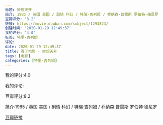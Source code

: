 ```yaml
---
标题: 妙想天开
简介: 1985 / 英国 美国 / 剧情 科幻 / 特瑞·吉列姆 / 乔纳森·普雷斯 罗伯特·德尼罗
豆瓣评分: '8.2'
链接: https://movie.douban.com/subject/1293823/
创建时间: '2020-01-29 12:49:37'
我的评分: '4.0'
标签: 特里·吉列姆
评论:
date: 2020-01-29 12:49:37
title: 看了电影 - 妙想天开
tags: [电影]
categories: [特里·吉列姆]
---
```


我的评分:4.0

我的评论:

豆瓣评分:8.2

简介:1985 / 英国 美国 / 剧情 科幻 / 特瑞·吉列姆 / 乔纳森·普雷斯 罗伯特·德尼罗

[豆瓣链接](https://movie.douban.com/subject/1293823/)

